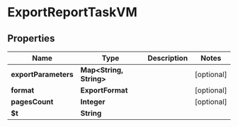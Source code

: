 

# ExportReportTaskVM


## Properties

| Name | Type | Description | Notes |
|------------ | ------------- | ------------- | -------------|
|**exportParameters** | **Map&lt;String, String&gt;** |  |  [optional] |
|**format** | **ExportFormat** |  |  [optional] |
|**pagesCount** | **Integer** |  |  [optional] |
|**$t** | **String** |  |  |



